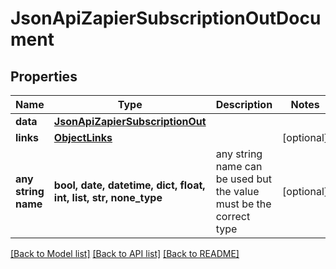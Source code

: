 # JsonApiZapierSubscriptionOutDocument


## Properties
Name | Type | Description | Notes
------------ | ------------- | ------------- | -------------
**data** | [**JsonApiZapierSubscriptionOut**](JsonApiZapierSubscriptionOut.md) |  | 
**links** | [**ObjectLinks**](ObjectLinks.md) |  | [optional] 
**any string name** | **bool, date, datetime, dict, float, int, list, str, none_type** | any string name can be used but the value must be the correct type | [optional]

[[Back to Model list]](../README.md#documentation-for-models) [[Back to API list]](../README.md#documentation-for-api-endpoints) [[Back to README]](../README.md)


